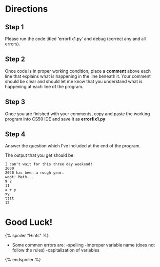 # Directions

## Step 1
Please run the code titled 'errorfix1.py' and debug (correct any and all errors).

## Step 2
Once code is in proper working condition, place a **comment** above each line that explains what is happening in the line beneath it. Your comment should be clear and should let me know that you understand what is happening at each line of the program.

## Step 3
Once you are finished with your comments, copy and paste the working program into CS50 IDE and save it as **errorfix1.py**

## Step 4
Answer the question which I've included at the end of the program.

The output that you get should be:

```
I can't wait for this three day weekend!
2030
2020 has been a rough year.
woot! Math...
9 2
11
x + y
xy
tttt
12
```

# Good Luck!
{% spoiler "Hints" %}
- Some common errors are: 
-spelling
-improper variable name (does not follow the rules)
-capitalization of variables
    
{% endspoiler %}
    
